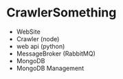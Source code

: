 # CrawlerSomething
- WebSite
- Crawler (node)
- web api (python)
- MessageBroker (RabbitMQ)
- MongoDB
- MongoDB Management
